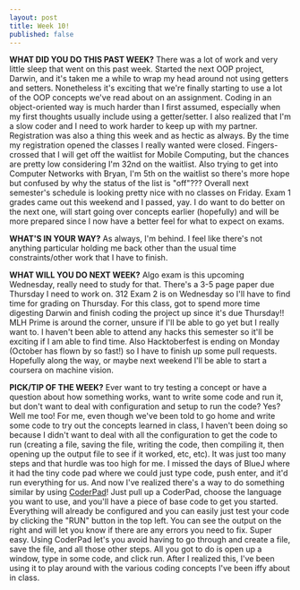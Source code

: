 ```yaml
---
layout: post
title: Week 10!
published: false
---
```



**WHAT DID YOU DO THIS PAST WEEK?** There was a lot of work and very little sleep that went on this past week. Started the next OOP project, Darwin, and it's taken me a while to wrap my head around not using getters and setters. Nonetheless it's exciting that we're finally starting to use a lot of the OOP concepts we've read about on an assignment. Coding in an object-oriented way is much harder than I first assumed, especially when my first thoughts usually include using a getter/setter. I also realized that I'm a slow coder and I need to work harder to keep up with my partner. Registration was also a thing this week and as hectic as always. By the time my registration opened the classes I really wanted were closed. Fingers-crossed that I will get off the waitlist for Mobile Computing, but the chances are pretty low considering I'm 32nd on the waitlist. Also trying to get into Computer Networks with Bryan, I'm 5th on the waitlist so there's more hope but confused by why the status of the list is "off"??? Overall next semester's schedule is looking pretty nice with no classes on Friday. Exam 1 grades came out this weekend and I passed, yay. I do want to do better on the next one, will start going over concepts earlier (hopefully) and will be more prepared since I now have a better feel for what to expect on exams.

**WHAT'S IN YOUR WAY?** As always, I'm behind. I feel like there's not anything particular holding me back other than the usual time constraints/other work that I have to finish.

**WHAT WILL YOU DO NEXT WEEK?** Algo exam is this upcoming Wednesday, really need to study for that. There's a 3-5 page paper due Thursday I need to work on. 312 Exam 2 is on Wednesday so I'll have to find time for grading on Thursday. For this class, got to spend more time digesting Darwin and finish coding the project up since it's due Thursday!! MLH Prime is around the corner, unsure if I'll be able to go yet but I really want to. I haven't been able to attend any hacks this semester so it'll be exciting if I am able to find time. Also Hacktoberfest is ending on Monday (October has flown by so fast!) so I have to finish up some pull requests. Hopefully along the way, or maybe next weekend I'll be able to start a coursera on machine vision.

**PICK/TIP OF THE WEEK?** Ever want to try testing a concept or have a question about how something works, want to write some code and run it, but don't want to deal with configuration and setup to run the code? Yes? Well me too! For me, even though we've been told to go home and write some code to try out the concepts learned in class, I haven't been doing so because I didn't want to deal with all the configuration to get the code to run (creating a file, saving the file, writing the code, then compiling it, then opening up the output file to see if it worked, etc, etc). It was just too many steps and that hurdle was too high for me. I missed the days of BlueJ where it had the tiny code pad where we could just type code, push enter, and it'd run everything for us. And now I've realized there's a way to do something similar by using [CoderPad](https://coderpad.io/)! Just pull up a CoderPad, choose the language you want to use, and you'll have a piece of base code to get you started. Everything will already be configured and you can easily just test your code by clicking the "RUN" button in the top left. You can see the output on the right and will let you know if there are any errors you need to fix. Super easy. Using CoderPad let's you avoid having to go through and create a file, save the file, and all those other steps. All you got to do is open up a window, type in some code, and click run. After I realized this, I've been using it to play around with the various coding concepts I've been iffy about in class.
